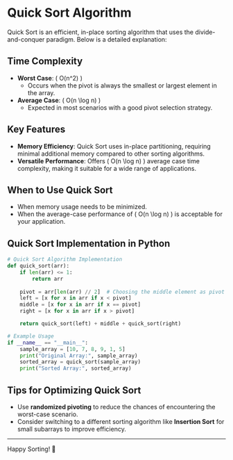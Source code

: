 # Quick Sort Algorithm

Quick Sort is an efficient, in-place sorting algorithm that uses the divide-and-conquer paradigm. Below is a detailed explanation:

## Time Complexity
- **Worst Case**: \( O(n^2) \)
  - Occurs when the pivot is always the smallest or largest element in the array.
- **Average Case**: \( O(n \log n) \)
  - Expected in most scenarios with a good pivot selection strategy.

## Key Features
- **Memory Efficiency**: Quick Sort uses in-place partitioning, requiring minimal additional memory compared to other sorting algorithms.
- **Versatile Performance**: Offers \( O(n \log n) \) average case time complexity, making it suitable for a wide range of applications.

## When to Use Quick Sort
- When memory usage needs to be minimized.
- When the average-case performance of \( O(n \log n) \) is acceptable for your application.

## Quick Sort Implementation in Python
```python
# Quick Sort Algorithm Implementation
def quick_sort(arr):
    if len(arr) <= 1:
        return arr
    
    pivot = arr[len(arr) // 2]  # Choosing the middle element as pivot
    left = [x for x in arr if x < pivot]
    middle = [x for x in arr if x == pivot]
    right = [x for x in arr if x > pivot]

    return quick_sort(left) + middle + quick_sort(right)

# Example Usage
if __name__ == "__main__":
    sample_array = [10, 7, 8, 9, 1, 5]
    print("Original Array:", sample_array)
    sorted_array = quick_sort(sample_array)
    print("Sorted Array:", sorted_array)
```

## Tips for Optimizing Quick Sort
- Use **randomized pivoting** to reduce the chances of encountering the worst-case scenario.
- Consider switching to a different sorting algorithm like **Insertion Sort** for small subarrays to improve efficiency.

---

Happy Sorting! :rocket:
